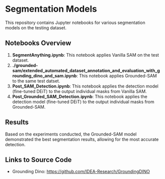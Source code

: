 # Segmentation Models

This repository contains Jupyter notebooks for various segmentation models on the testing dataset. 

## Notebooks Overview

1. **SegmentAnything.ipynb**: This notebook applies Vanilla SAM on the test dataset.
2. **./grounded-sam/extended_automated_dataset_annotation_and_evaluation_with_grounding_dino_and_sam.ipynb**: This notebook applies Grounded-SAM to the same test datset.
3. **Post_SAM_Detection.ipynb**: This notebook applies the detection model (fine-tuned DEiT) to the output individual masks from Vanilla SAM.
4. **Post_Grounded_SAM_Detection.ipynb**: This notebook applies the detection model (fine-tuned DEiT) to the output individual masks from Grounded-SAM.

## Results

Based on the experiments conducted, the Grounded-SAM model demonstrated the best segmentation results, allowing for the most accurate detection.

## Links to Source Code
- Grounding Dino: https://github.com/IDEA-Research/GroundingDINO
